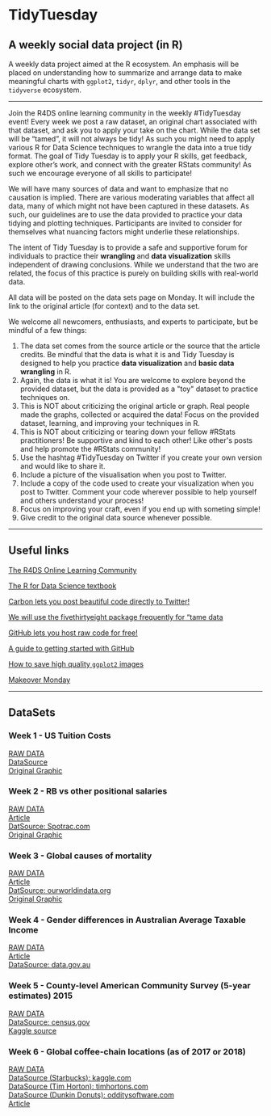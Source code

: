 # TidyTuesday

## A weekly social data project (in R)

A weekly data project aimed at the R ecosystem. An emphasis will be placed on understanding how to summarize and arrange data to make meaningful charts with `ggplot2`, `tidyr`, `dplyr`, and other tools in the `tidyverse` ecosystem.

***

Join the R4DS online learning community in the weekly #TidyTuesday event! Every week we post a raw dataset, an original chart associated with that dataset, and ask you to apply your take on the chart. While the data set will be “tamed”, it will not always be tidy! As such you might need to apply various R for Data Science techniques to wrangle the data into a true tidy format. The goal of Tidy Tuesday is to apply your R skills, get feedback, explore other’s work, and connect with the greater RStats community! As such we encourage everyone of all skills to participate! 

We will have many sources of data and want to emphasize that no causation is implied. There are various moderating variables that affect all data, many of which might not have been captured in these datasets. As such, our guidelines are to use the data provided to practice your data tidying and plotting techniques. Participants are invited to consider for themselves what nuancing factors might underlie these relationships. 

The intent of Tidy Tuesday is to provide a safe and supportive forum for individuals to practice their **wrangling** and **data visualization** skills independent of drawing conclusions. While we understand that the two are related, the focus of this practice is purely on building skills with real-world data.

All data will be posted on the data sets page on Monday. It will include the link to the original article (for context) and to the data set. 

We welcome all newcomers, enthusiasts, and experts to participate, but be mindful of a few things:

1. The data set comes from the source article or the source that the article credits. Be mindful that the data is what it is and Tidy Tuesday is designed to help you practice **data visualization** and **basic data wrangling** in R.  
2. Again, the data is what it is! You are welcome to explore beyond the provided dataset, but the data is provided as a "toy" dataset to practice techniques on.  
3. This is NOT about criticizing the original article or graph. Real people made the graphs, collected or acquired the data! Focus on the provided dataset, learning, and improving your techniques in R.  
4. This is NOT about criticizing or tearing down your fellow #RStats practitioners! Be supportive and kind to each other! Like other's posts and help promote the #RStats community!  
4. Use the hashtag #TidyTuesday on Twitter if you create your own version and would like to share it.
5. Include a picture of the visualisation when you post to Twitter.  
6. Include a copy of the code used to create your visualization when you post to Twitter. Comment your code wherever possible to help yourself and others understand your process!  
7. Focus on improving your craft, even if you end up with someting simple!  
8. Give credit to the original data source whenever possible.  

***

## Useful links

[The R4DS Online Learning Community](https://www.jessemaegan.com/post/r4ds-the-next-iteration/)

[The R for Data Science textbook](http://r4ds.had.co.nz/)

[Carbon lets you post beautiful code directly to Twitter!](https://carbon.now.sh/)

[We will use the fivethirtyeight package frequently for “tame data](https://cran.r-project.org/web/packages/fivethirtyeight/fivethirtyeight.pdf)

[GitHub lets you host raw code for free!](https://github.com/)

[A guide to getting started with GitHub](https://guides.github.com/activities/hello-world/)

[How to save high quality `ggplot2` images](http://ggplot2.tidyverse.org/reference/ggsave.html)

[Makeover Monday](http://www.makeovermonday.co.uk/data/)

***

## DataSets
### Week 1 - US Tuition Costs
[RAW DATA](https://github.com/rfordatascience/tidytuesday/blob/master/data/us_avg_tuition.xlsx)  
[DataSource](https://onlinembapage.com/average-tuition-and-educational-attainment-in-the-united-states/)  
[Original Graphic](https://onlinembapage.com/wp-content/uploads/2016/03/AverageTuition_Part1b.jpg)  

### Week 2 - RB vs other positional salaries
[RAW DATA](https://github.com/rfordatascience/tidytuesday/blob/master/data/tidy_tuesday_week2.xlsx)  
[Article](https://fivethirtyeight.com/features/running-backs-are-finally-getting-paid-what-theyre-worth/)  
[DatSource: Spotrac.com](http://www.spotrac.com/rankings/)  
[Original Graphic](https://espnfivethirtyeight.files.wordpress.com/2017/05/morris-nflrb-1.png?w=575&h=488&quality=90&strip=info)  

### Week 3 - Global causes of mortality
[RAW DATA](https://github.com/rfordatascience/tidytuesday/blob/master/data/global_mortality.xlsx)  
[Article](https://ourworldindata.org/what-does-the-world-die-from)  
[DatSource: ourworldindata.org](https://ourworldindata.org/)  
[Original Graphic](https://ourworldindata.org/what-does-the-world-die-from)  

### Week 4 - Gender differences in Australian Average Taxable Income
[RAW DATA](https://github.com/rfordatascience/tidytuesday/blob/master/data/week4_australian_salary.csv)  
[Article](http://www.womensagenda.com.au/latest/eds-blog/australia-s-50-highest-paying-jobs-are-paying-men-significantly-more/)  
[DataSource: data.gov.au](https://data.gov.au/dataset/taxation-statistics-2013-14/resource/c506c052-be2f-4fba-8a65-90f9e60f7775?inner_span=True)  

### Week 5 - County-level American Community Survey (5-year estimates) 2015
[RAW DATA](https://github.com/rfordatascience/tidytuesday/blob/master/data/acs2015_county_data.csv)  
[DataSource: census.gov](https://factfinder.census.gov/faces/nav/jsf/pages/index.xhtml)  
[Kaggle source](https://www.kaggle.com/muonneutrino/us-census-demographic-data)  

### Week 6 - Global coffee-chain locations (as of 2017 or 2018)
[RAW DATA](https://github.com/rfordatascience/tidytuesday/blob/master/data/week6_coffee_chains.xlsx)  
[DataSource (Starbucks): kaggle.com](https://www.kaggle.com/starbucks/store-locations)  
[DataSource (Tim Horton): timhortons.com](https://locations.timhortons.com/)  
[DataSource (Dunkin Donuts): odditysoftware.com](http://www.odditysoftware.com/download/download.php?filename=dunkin-donuts.zip)   
[Article](http://flowingdata.com/2014/03/18/coffee-place-geography/)  

